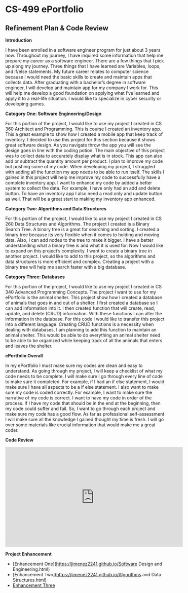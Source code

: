 # CS-499 ePortfolio

## Refinement Plan & Code Review


**Introduction**

I have been enrolled in a software engineer program for just about 3 years now. Throughout my journey, I have inquired some information that help me prepare my career as a software engineer. There are a few things that I pick up along my journey. Three things that I have learned are Variables, loops, and if/else statements. My future career relates to computer science because I would need the basic skills to create and maintain apps that collects data. After graduating with a bachelor’s degree in software engineer, I will develop and maintain app for my company I work for. This will help me develop a good foundation on applying what I’ve learned and apply it to a real-life situation. I would like to specialize in cyber security or developing games. 

**Category One: Software Engineering/Design**

For this portion of the project, I would like to use my project I created in CS 360 Architect and Programming. This is course I created an inventory app. This a great example to show how I created a mobile app that keep track of inventory. I decided to use this project for this section because it shows great software design. As you navigate throw the app you will see the design goes in line with the coding potion. The main objective of this project was to collect data to accurately display what is in stock. This app can also add or subtract the quantity amount per product. I plan to improve my code but poshing some of my code. When developing my project, I struggled with adding all the function my app needs to be able to run itself. The skills I gained in this project will help me improve my code to successfully have a complete inventory app. I want to enhance my code by added a better system to collect the data. For example, I have only had an add and delete button. To have an inventory app I also need a read only and update button as well. That will be a great start to making my inventory app enhanced.

**Category Two: Algorithms and Data Structures**

For this portion of the project, I would like to use my project I created in CS 260 Data Structures and Algorithms. The project I created is a Binary Search Tree. A binary tree is a great for searching and sorting. I created a binary tree because its very flexible when it comes to holding and moving data. Also, I can add nodes to the tree to make it bigger. I have a better understanding what a binary tree is and what it is used for. Now I would like to expand on this project’s complexity. I want to create a binary tree in another project. I would like to add to this project, so the algorithms and data structures is more efficient and complex. Creating a project with a binary tree will help me search faster with a big database. 

**Category Three: Databases**

For this portion of the project, I would like to use my project I created in CS 340 Advanced Programming Concepts. The project I want to use for my ePortfolio is the animal shelter. This project show how I created a database of animals that goes in and out of a shelter. I first created a database so I can add information into it. I then created function that will create, read, update, and delete (CRUD) information. With these functions I can alter the information in the database. For this code I would like to transfer this project into a different language. Creating CRUD functions is a necessity when dealing with databases. I am planning to add this function to maintain an animal shelter. This would be able to do everything an animal shelter need to be able to be organized while keeping track of all the animals that enters and leaves the shelter. 

**ePortfolio Overall**

In my ePortfolio I must make sure my codes are clean and easy to understand. As going through my project, I will keep a checklist of what my code needs to be complete. I will make sure I go through every line of code to make sure it completed. For example, if I had an if else statement, I would make sure I have all aspects to be a if else statement. I also want to make sure my code is coded correctly. For example, I want to make sure the narrative of my code is correct. I want to have my code in order of the process. If I have my code that should be in the end at the beginning, then my code could suffer and fail. So, I want to go through each project and make sure my code has a good flow. As far as professional self-assessment I will make sure all the knowledge I gained thought my time is fresh. I will go over some materials like crucial information that would make me a great coder. 


**Code Review**
<div align="center">
  <iframe 
        width="560" 
        height="315" 
        src="https://youtu.be/ilpqR26xhUM" 
        frameborder="0" 
        allow="autoplay; encrypted-media" 
        allowfullscreen="">
  </iframe>
</div>

**Project Enhancement**<br>
* [Enhancement One](https://jimenez2241.github.io/Software Design and Engineering.html)<br>
* [Enhancement Two](https://jimenez2241.github.io/Algorithms and Data Structures.html)<br>
* [Enhancement Three](https://jimenez2241.github.io/Databases.html)

